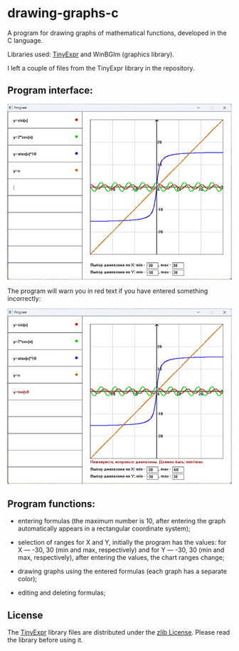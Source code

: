 # drawing-graphs-c
A program for drawing graphs of mathematical functions, developed in the C language.

Libraries used: [TinyExpr](https://github.com/codeplea/tinyexpr) and WinBGIm (graphics library).

I left a couple of files from the TinyExpr library in the repository.

## Program interface:
![first](https://github.com/Kostya-Vologin/Drawing-graphs-C/blob/main/pictures/first.png)

The program will warn you in red text if you have entered something incorrectly:

![second](https://github.com/Kostya-Vologin/Drawing-graphs-C/blob/main/pictures/second.png)

## Program functions:
* entering formulas (the maximum number is 10, after entering the graph automatically appears in a rectangular coordinate system);

* selection of ranges for X and Y, initially the program has the values: for X &mdash; -30, 30 (min and max, respectively) and for Y &mdash; -30, 30 (min and max, respectively), after entering the values, the chart ranges change;

* drawing graphs using the entered formulas (each graph has a separate color);

* editing and deleting formulas;

## License
The [TinyExpr](https://github.com/codeplea/tinyexpr) library files are distributed under the [zlib License](https://choosealicense.com/licenses/zlib/). Please read the library before using it.
